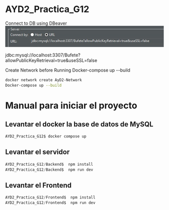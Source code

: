 # AYD2_Practica_G12

Connect to DB using DBeaver
![alt text](image.png)

jdbc:mysql://localhost:3307/Bufete?allowPublicKeyRetrieval=true&useSSL=false

Create Network before Running Docker-compose up --build 
```bash
docker network create AyD2-Network
Docker-compose up --build 
```
# Manual para iniciar el proyecto

## Levantar el docker la base de datos de MySQL

```bash
AYD2_Practica_G12$ docker compose up
```

## Levantar el servidor

```powershell
AYD2_Practica_G12/Backend$  npm install
AYD2_Practica_G12/Backend$  npm run dev

```

## Levantar el Frontend
```powershell
AYD2_Practica_G12/Frontend$  npm install
AYD2_Practica_G12/Frontend$  npm run dev

```